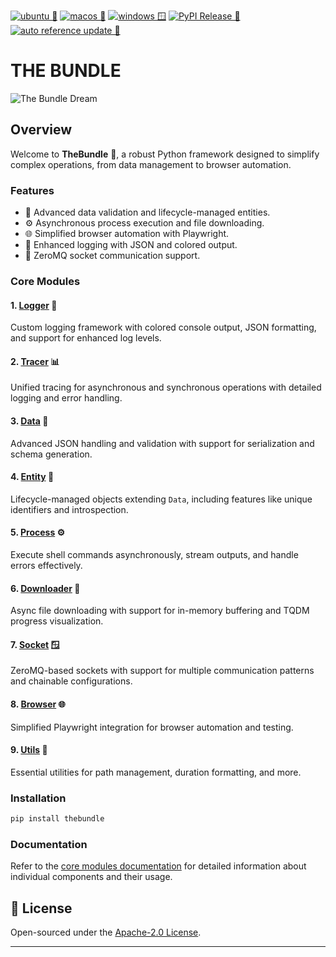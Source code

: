 [![ubuntu 🐧](https://github.com/HorusElohim/TheBundle/actions/workflows/python-ubuntu.yml/badge.svg?branch=main)](https://github.com/HorusElohim/TheBundle/actions/workflows/python-ubuntu.yml)
[![macos 🍏](https://github.com/HorusElohim/TheBundle/actions/workflows/python-darwin.yml/badge.svg)](https://github.com/HorusElohim/TheBundle/actions/workflows/python-darwin.yml)
[![windows 🪟](https://github.com/HorusElohim/TheBundle/actions/workflows/python-windows.yml/badge.svg)](https://github.com/HorusElohim/TheBundle/actions/workflows/python-windows.yml)
[![PyPI Release 🐍](https://github.com/HorusElohim/TheBundle/actions/workflows/publish-pypi.yml/badge.svg)](https://github.com/HorusElohim/TheBundle/actions/workflows/publish-pypi.yml)
[![auto reference update 🔄](https://github.com/HorusElohim/TheBundle/actions/workflows/auto-reference-update.yml/badge.svg)](https://github.com/HorusElohim/TheBundle/actions/workflows/auto-reference-update.yml)

# THE BUNDLE

![The Bundle Dream](thebundle.png)


## Overview

Welcome to **TheBundle** 🧯, a robust Python framework designed to simplify complex operations, from data management to browser automation.

### Features
- 🔢 Advanced data validation and lifecycle-managed entities.
- ⚙️ Asynchronous process execution and file downloading.
- 🌐 Simplified browser automation with Playwright.
- 📜 Enhanced logging with JSON and colored output.
- 🔄 ZeroMQ socket communication support.

### Core Modules

#### 1. [Logger](src/bundle/core/logger.py) 📜
Custom logging framework with colored console output, JSON formatting, and support for enhanced log levels.

#### 2. [Tracer](src/bundle/core/tracer/README.md) 📊
Unified tracing for asynchronous and synchronous operations with detailed logging and error handling.

#### 3. [Data](src/bundle/core/data.py) 🔢
Advanced JSON handling and validation with support for serialization and schema generation.

#### 4. [Entity](src/bundle/core/entity.py) 🔢
Lifecycle-managed objects extending `Data`, including features like unique identifiers and introspection.

#### 5. [Process](src/bundle/core/process.py) ⚙️
Execute shell commands asynchronously, stream outputs, and handle errors effectively.

#### 6. [Downloader](src/bundle/core/downloader.py) 🔣
Async file downloading with support for in-memory buffering and TQDM progress visualization.

#### 7. [Socket](src/bundle/core/socket.py) 🪟
ZeroMQ-based sockets with support for multiple communication patterns and chainable configurations.

#### 8. [Browser](src/bundle/core/browser.py) 🌐
Simplified Playwright integration for browser automation and testing.

#### 9. [Utils](src/bundle/core/utils.py) 🔧
Essential utilities for path management, duration formatting, and more.

### Installation

```bash
pip install thebundle
```

### Documentation

Refer to the [core modules documentation](src/bundle/core/README.md) for detailed information about individual components and their usage.

## 📜 License
Open-sourced under the [Apache-2.0 License](LICENSE).

---